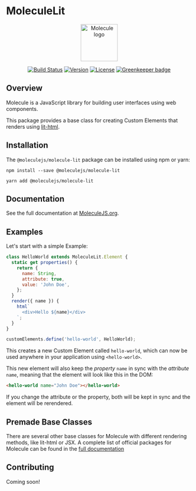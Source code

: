 # MoleculeLit

<p align="center"><a href="https://moleculejs.org" target="_blank" rel="noopener noreferrer"><img width="100" src="https://moleculejs.org/molecules.svg" alt="Molecule logo"></a></p>

<p align="center">
  <a href="https://travis-ci.org/Molecule-JS/MoleculeJS"><img src="https://travis-ci.org/Molecule-JS/MoleculeJS.svg?branch=master" alt="Build Status"></a>
  <a href="https://www.npmjs.com/package/@moleculejs/molecule-lit"><img src="https://badge.fury.io/js/%40moleculejs%2Fmolecule-lit.svg" alt="Version"></a>
  <a href="https://github.com/Molecule-JS/MoleculeJS/blob/master/LICENSE"><img src="https://img.shields.io/badge/license-MIT-blue.svg" alt="License"></a>
  <a href="https://greenkeeper.io/"><img src="https://badges.greenkeeper.io/Molecule-JS/MoleculeJS.svg" alt="Greenkeeper badge"></a>
</p>

## Overview

Molecule is a JavaScript library for building user interfaces using web components.

This package provides a base class for creating Custom Elements that renders using [lit-html](https://github.com/Polymer/lit-html).

## Installation

The `@moleculejs/molecule-lit` package can be installed using npm or yarn:

```
npm install --save @moleculejs/molecule-lit
```

```
yarn add @moleculejs/molecule-lit
```

## Documentation

See the full documentation at [MoleculeJS.org](https://moleculejs.org).

## Examples

Let's start with a simple Example:

```js
class HelloWorld extends MoleculeLit.Element {
  static get properties() {
    return {
      name: String,
      attribute: true,
      value: 'John Doe',
    };
  }
  render({ name }) {
    html`
      <div>Hello ${name}</div>
    `;
  }
}

customElements.define('hello-world', HelloWorld);
```

This creates a new Custom Element called `hello-world`, which can now be used anywhere in your application using `<hello-world>`.

This new element will also keep the _property_ `name` in sync with the _attribute_ `name`, meaning that the element will look like this in the DOM:

```html
<hello-world name="John Doe"></hello-world>
```

If you change the attribute or the property, both will be kept in sync and the element will be rerendered.

## Premade Base Classes

There are several other base classes for Molecule with different rendering methods, like lit-html or JSX. A complete list of official packages for Molecule can be found in the [full documentation](https://moleculejs.org/guide/packages.html)

## Contributing

Coming soon!
